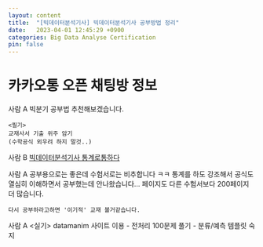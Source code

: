 ```yaml
---
layout: content
title:  "[빅데이터분석기사] 빅데이터분석기사 공부방법 정리"
date:   2023-04-01 12:45:29 +0900
categories: Big Data Analyse Certification
pin: false
---
```




# 카카오통 오픈 채팅방 정보
사람 A 
    빅분기 공부법 추천해보겠습니다.

    <필기>
    교재사서 기출 위주 암기
    (수학공식 외우려 하지 말것..)



사람 B 
    [빅데이터분석기사 통계로통하다](https://www.yes24.com/Product/Goods/117184995)


사람 A
    공부용으로는 좋은데 수험서로는 비추합니다 ㅋㅋ
    통계를 하도 강조해서 공식도 열심히 이해하면서 공부했는데 안나왔습니다… 페이지도 다른 수험서보다 200페이지 더 많습니다.

    다시 공부하라고하면 '이기적' 교재 볼거같습니다.


사람 A
    <실기>
    datamanim 사이트 이용
    - 전처리 100문제 풀기
    - 분류/예측 템플릿 숙지

